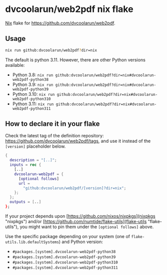 # dvcoolarun/web2pdf nix flake

[Nix](https://nixos.org "Nix") flake for <https://github.com/dvcoolarun/web2pdf>.

## Usage

``` sh
nix run github:dvcoolarun/web2pdf?dir=nix
```

The default is python 3.11. However, there are other Python versions available:

- Python 3.8: `nix run github:dvcoolarun/web2pdf?dir=nix#dvcoolarun-web2pdf-python38`
- Python 3.9: `nix run github:dvcoolarun/web2pdf?dir=nix#dvcoolarun-web2pdf-python39`
- Python 3.10: `nix run github:dvcoolarun/web2pdf?dir=nix#dvcoolarun-web2pdf-python310`
- Python 3.11: `nix run github:dvcoolarun/web2pdf?dir=nix#dvcoolarun-web2pdf-python311`

## How to declare it in your flake

Check the latest tag of the definition repository: <https://github.com/dvcoolarun/web2pdf/tags>, and use it instead of the `[version]` placeholder below.

```nix
{
  description = "[..]";
  inputs = rec {
    [..]
    dvcoolarun-web2pdf = {
      [optional follows]
      url =
        "github:dvcoolarun/web2pdf/[version]?dir=nix";
    };
  };
  outputs = [..]
};
```

If your project depends upon [https://github.com/nixos/nixpkgs](nixpkgs "nixpkgs") and/or [https://github.com/numtide/flake-utils](flake-utils "flake-utils"), you might want to pin them under the `[optional follows]` above.

Use the specific package depending on your system (one of `flake-utils.lib.defaultSystems`) and Python version:

- `#packages.[system].dvcoolarun-web2pdf-python38` 
- `#packages.[system].dvcoolarun-web2pdf-python39` 
- `#packages.[system].dvcoolarun-web2pdf-python310` 
- `#packages.[system].dvcoolarun-web2pdf-python311`
